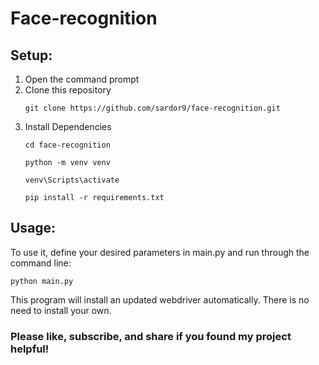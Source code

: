 # Face-recognition

## Setup:
1. Open the command prompt
2. Clone this repository
    ```
    git clone https://github.com/sardor9/face-recognition.git
3. Install Dependencies
    ```
    cd face-recognition
    ```
    ```
    python -m venv venv
    ```
    ```
    venv\Scripts\activate
    ```
    ```
    pip install -r requirements.txt
    ```
## Usage:
To use it, define your desired parameters in main.py and run through the command line:

    python main.py


This program will install an updated webdriver automatically. There is no need to install your own.

### Please like, subscribe, and share if you found my project helpful! 
